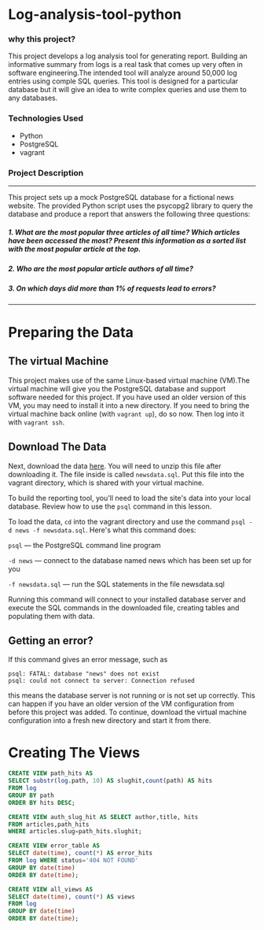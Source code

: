 # Log-analysis-tool-python
### why this project?
This project develops a log analysis tool for generating report. Building an informative summary from logs is a real task that comes up very often in software engineering.The intended tool will analyze around 50,000 log entries using comple SQL queries. This tool is designed for a particular database but it will give an idea to write complex queries and use them to any databases.
### Technologies Used
* Python
* PostgreSQL
* vagrant
### Project Description
---
This project sets up a mock PostgreSQL database for a fictional news website. The provided Python script uses the psycopg2 library to query the database and produce a report that answers the following three questions:
##### 1. What are the most popular three articles of all time? Which articles have been accessed the most? Present this information as a sorted list with the most popular article at the top.
##### 2. Who are the most popular article authors of all time?
##### 3. On which days did more than 1% of requests lead to errors?
---
# Preparing the Data
## The virtual Machine
This project makes use of the same Linux-based virtual machine (VM).The virtual machine will give you the PostgreSQL database and support software needed for this project. If you have used an older version of this VM, you may need to install it into a new directory.
If you need to bring the virtual machine back online (with `vagrant up`), do so now. Then log into it with `vagrant ssh`.
## Download The Data
Next, download the data [here](). You will need to unzip this file after downloading it. The file inside is called `newsdata.sql`. Put this file into the vagrant directory, which is shared with your virtual machine.

To build the reporting tool, you'll need to load the site's data into your local database. Review how to use the `psql` command in this lesson.

To load the data, `cd` into the vagrant directory and use the command `psql -d news -f newsdata.sql`.
Here's what this command does:

`psql` — the PostgreSQL command line program

`-d news` — connect to the database named news which has been set up for you

`-f newsdata.sql` — run the SQL statements in the file newsdata.sql

Running this command will connect to your installed database server and execute the SQL commands in the downloaded file, creating tables and populating them with data.
## Getting an error?

If this command gives an error message, such as 
``` postgreSQL
psql: FATAL: database "news" does not exist
psql: could not connect to server: Connection refused
```
this means the database server is not running or is not set up correctly. This can happen if you have an older version of the VM configuration from before this project was added. To continue, download the virtual machine configuration into a fresh new directory and start it from there.
# Creating The Views
``` sql
CREATE VIEW path_hits AS 
SELECT substr(log.path, 10) AS slughit,count(path) AS hits 
FROM log
GROUP BY path 
ORDER BY hits DESC; 
```
```sql
CREATE VIEW auth_slug_hit AS SELECT author,title, hits
FROM articles,path_hits 
WHERE articles.slug=path_hits.slughit;
```
```sql
CREATE VIEW error_table AS 
SELECT date(time), count(*) AS error_hits 
FROM log WHERE status='404 NOT FOUND' 
GROUP BY date(time) 
ORDER BY date(time);
```
```sql
CREATE VIEW all_views AS 
SELECT date(time), count(*) AS views 
FROM log 
GROUP BY date(time) 
ORDER BY date(time);
```
